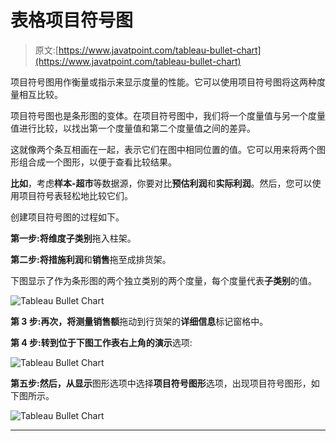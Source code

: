 # 表格项目符号图

> 原文:[https://www.javatpoint.com/tableau-bullet-chart](https://www.javatpoint.com/tableau-bullet-chart)

项目符号图用作衡量或指示来显示度量的性能。它可以使用项目符号图将这两种度量相互比较。

项目符号图也是条形图的变体。在项目符号图中，我们将一个度量值与另一个度量值进行比较，以找出第一个度量值和第二个度量值之间的差异。

这就像两个条互相画在一起，表示它们在图中相同位置的值。它可以用来将两个图形组合成一个图形，以便于查看比较结果。

**比如**，考虑**样本-超市**等数据源，你要对比**预估利润**和**实际利润**。然后，您可以使用项目符号表轻松地比较它们。

创建项目符号图的过程如下。

**第一步:**将维度**子类别**拖入柱架。

**第二步:**将措施**利润**和**销售**拖至成排货架。

下图显示了作为条形图的两个独立类别的两个度量，每个度量代表**子类别**的值。

![Tableau Bullet Chart](../Images/f3c65319182dab396dfd49c38713a395.png)

**第 3 步:**再次，将测量**销售额**拖动到行货架的**详细信息**标记窗格中。

**第 4 步:**转到位于下图工作表右上角的**演示**选项:

![Tableau Bullet Chart](../Images/a0e8ca8a0f0802c57de593e5563e6696.png)

**第五步:**然后，从**显示**图形选项中选择**项目符号图形**选项，出现项目符号图形，如下图所示。

![Tableau Bullet Chart](../Images/e82a7954df0f8460f273db473f729ba6.png)

* * *